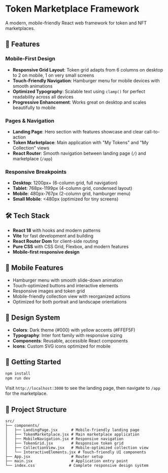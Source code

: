 # Token Marketplace Framework

A modern, mobile-friendly React web framework for token and NFT marketplaces.

## 🚀 Features

### Mobile-First Design
- **Responsive Grid Layout**: Token grid adapts from 6 columns on desktop to 2 on mobile, 1 on very small screens
- **Touch-Friendly Navigation**: Hamburger menu for mobile devices with smooth animations
- **Optimized Typography**: Scalable text using `clamp()` for perfect readability across all devices
- **Progressive Enhancement**: Works great on desktop and scales beautifully to mobile

### Pages & Navigation
- **Landing Page**: Hero section with features showcase and clear call-to-action
- **Token Marketplace**: Main application with "My Tokens" and "My Collection" views
- **React Router**: Smooth navigation between landing page (`/`) and marketplace (`/app`)

### Responsive Breakpoints
- **Desktop**: 1200px+ (6-column grid, full navigation)
- **Tablet**: 768px-1199px (4-column grid, condensed layout)
- **Mobile**: 480px-767px (2-column grid, hamburger menu)
- **Small Mobile**: <480px (optimized for tiny screens)

## 🛠 Tech Stack
- **React 18** with hooks and modern patterns
- **Vite** for fast development and building
- **React Router Dom** for client-side routing
- **Pure CSS** with CSS Grid, Flexbox, and modern features
- **Mobile-first responsive design**

## 📱 Mobile Features
- Hamburger menu with smooth slide-down animation
- Touch-optimized buttons and interactive elements
- Responsive images and token grid
- Mobile-friendly collection view with reorganized actions
- Optimized for both portrait and landscape orientations

## 🎨 Design System
- **Colors**: Dark theme (#000) with yellow accents (#FFEF5F)
- **Typography**: Inter font family with responsive sizing
- **Components**: Reusable, accessible React components
- **Icons**: Custom SVG icons optimized for mobile

## 🚀 Getting Started

```bash
npm install
npm run dev
```

Visit `http://localhost:3000` to see the landing page, then navigate to `/app` for the marketplace.

## 📁 Project Structure
```
src/
├── components/
│   ├── LandingPage.jsx      # Mobile-friendly landing page
│   ├── TokenMarketplace.jsx # Main marketplace application
│   ├── MobileNavigation.jsx # Responsive navigation
│   ├── TokenGrid.jsx        # Responsive token grid
│   ├── CollectionView.jsx   # Mobile-optimized collection view
│   └── InteractiveElements.jsx # Touch-friendly UI components
├── App.jsx                  # Router setup
├── main.jsx                 # Application entry point
└── index.css               # Complete responsive design system
```
